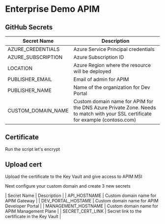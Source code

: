 # Enterprise Demo APIM

## GitHub Secrets

| Secret Name | Description |
| ----------- | ----------- |
| AZURE_CREDENTIALS | Azure Service Principal credentials |
| AZURE_SUBSCRIPTION | Azure Subscription ID |
| LOCATION | Azure Region where the resource will be deployed |
| PUBLISHER_EMAIL | Email of admin for APIM |
| PUBLISHER_NAME | Name of the organization for Dev Portal |
| CUSTOM_DOMAIN_NAME | Custom domain name for APIM for the DNS Azure Private Zone.  Needs to match with your SSL certificate for example (contoso.com) |

## Certificate

Run the script let's encrypt

## Upload cert

Upload the certificate to the Key Vault and give access to APIM MSI

Next configure your custom domain and create 3 new secrets

| Secret Name | Description |
| API_HOSTNAME | Custom domain name for APIM Gateway |
| DEV_PORTAL_HOSTAME | Custom domain name for APIM Developer Portal |
| MANAGEMENT_HOSTNAME | Custom domain name for APIM Management Plane |
| SECRET_CERT_LINK | Secret link to the certificate in the Key Vault |